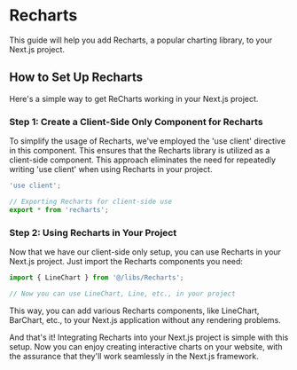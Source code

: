# Recharts

This guide will help you add Recharts, a popular charting library, to your Next.js project.

## How to Set Up Recharts

Here's a simple way to get ReCharts working in your Next.js project.

### Step 1: Create a Client-Side Only Component for Recharts

To simplify the usage of Recharts, we've employed the 'use client' directive in this component. This ensures that the Recharts library is utilized as a client-side component. This approach eliminates the need for repeatedly writing 'use client' when using Recharts in your project.

```jsx
'use client';

// Exporting Recharts for client-side use
export * from 'recharts';
```

### Step 2: Using Recharts in Your Project

Now that we have our client-side only setup, you can use Recharts in your Next.js project. Just import the Recharts components you need:

```jsx
import { LineChart } from '@/libs/Recharts';

// Now you can use LineChart, Line, etc., in your project
```

This way, you can add various Recharts components, like LineChart, BarChart, etc., to your Next.js application without any rendering problems.

And that's it! Integrating Recharts into your Next.js project is simple with this setup. Now you can enjoy creating interactive charts on your website, with the assurance that they'll work seamlessly in the Next.js framework.
